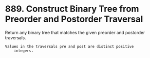 # 889. Construct Binary Tree from Preorder and Postorder Traversal

Return any binary tree that matches the given preorder and postorder traversals.

    Values in the traversals pre and post are distinct positive
        integers.